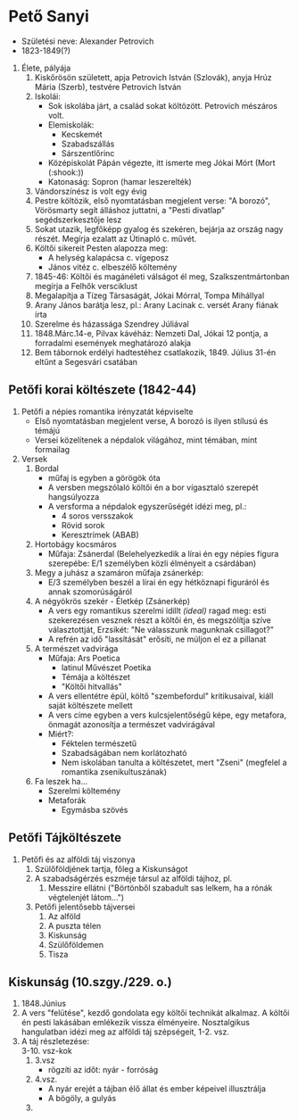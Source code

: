 # Pető Sanyi  
- Születési neve: Alexander Petrovich  
- 1823-1849(?)  
1. Élete, pályája  
   1. Kiskőrösön született, apja Petrovich István (Szlovák), anyja Hrúz Mária (Szerb), testvére Petrovich István  
   2. Iskolái:  
      - Sok iskolába járt, a család sokat költözött. Petrovich mészáros volt.  
      - Elemiskolák:  
        - Kecskemét  
        - Szabadszállás  
        - Sárszentlőrinc  
      - Középiskolát Pápán végezte, itt ismerte meg Jókai Mórt (Mort (:shook:))  
      - Katonaság: Sopron (hamar leszerelték)  
   3. Vándorszínész is volt egy évig  
   4. Pestre költözik, első nyomtatásban megjelent verse: "A borozó", Vörösmarty segít álláshoz juttatni, a "Pesti divatlap" segédszerkesztője lesz  
   5. Sokat utazik, legfőképp gyalog és szekéren, bejárja az ország nagy részét. Megírja ezalatt az Útinapló c. művét.  
   6. Költői sikereit Pesten alapozza meg:  
      - A helység kalapácsa c. vígeposz  
      - János vitéz c. elbeszélő költemény  
   7. 1845-46: Költői és magánéleti válságot él meg, Szalkszentmártonban megírja a Felhők versciklust  
   8. Megalapítja a Tízeg Társaságát, Jókai Mórral, Tompa Mihállyal  
   9. Arany János barátja lesz, pl.: Arany Lacinak c. versét Arany fiának írta  
   10. Szerelme és házassága Szendrey Júliával  
   11. 1848.Márc.14-e, Pilvax kávéház: Nemzeti Dal, Jókai 12 pontja, a forradalmi események meghatározó alakja  
   12. Bem tábornok erdélyi hadtestéhez csatlakozik, 1849. Július 31-én eltűnt a Segesvári csatában  
## Petőfi korai költészete (1842-44)  
1. Petőfi a népies romantika irényzatát képviselte  
   - Első nyomtatásban megjelent verse, A borozó is ilyen stílusú és témájú  
   - Versei közelítenek a népdalok világához, mint témában, mint formailag  
2. Versek  
   1. Bordal  
      - műfaj is egyben a görögök óta  
      - A versben megszólaló költői én a bor vígasztaló szerepét hangsúlyozza  
      - A versforma a népdalok egyszerűségét idézi meg, pl.:  
        - 4 soros versszakok  
        - Rövid sorok  
        - Keresztrímek (ABAB)  
   2. Hortobágy kocsmáros  
      - Műfaja: Zsánerdal (Belehelyezkedik a lírai én egy népies figura szerepébe: E/1 személyben közli élményeit a csárdában)  
   3. Megy a juhász a szamáron műfaja zsánerkép:  
      - E/3 személyben beszél a lírai én egy hétköznapi figuráról és annak szomorúságáról  
   4. A négyökrös szekér - Életkép (Zsánerkép)  
      - A vers egy romantikus szerelmi idillt *(ideal)* ragad meg: esti szekerezésen vesznek részt a költői én, és megszólítja szíve választottját, Erzsikét: "Ne válasszunk magunknak csillagot?"  
      - A refrén az idő "lassítását" erősíti, ne múljon el ez a pillanat  
   5. A természet vadvirága  
      - Műfaja: Ars Poetica  
        - latinul Művészet Poetika  
        - Témája a költészet  
        - "Költői hitvallás"  
      - A vers ellentétre épül, költő "szembefordul" kritikusaival, kiáll saját költészete mellett  
      - A vers címe egyben a vers kulcsjelentőségű képe, egy metafora, önmagát azonosítja a természet vadvirágával  
      - Miért?:  
        - Féktelen természetű  
        - Szabadságában nem korlátozható  
        - Nem iskolában tanulta a költészetet, mert "Zseni" (megfelel a romantika zsenikultuszának)  
   6. Fa leszek ha...  
      - Szerelmi költemény  
      - Metaforák  
        - Egymásba szövés  
## Petőfi Tájköltészete  
1. Petőfi és az alföldi táj viszonya  
   1. Szülőföldjének tartja, főleg a Kiskunságot  
   2. A szabadságérzés eszméje társul az alföldi tájhoz, pl.  
      1. Messzire ellátni ("Börtönből szabadult sas lelkem, ha a rónák végtelenjét látom...")  
   3. Petőfi jelentősebb tájversei  
      1. Az alföld  
      2. A puszta télen  
      3. Kiskunság  
      4. Szülőföldemen  
      5. Tisza  
## Kiskunság (10.szgy./229. o.)  
1. 1848.Június  
2. A vers "felütése", kezdő gondolata egy költői technikát alkalmaz. A költői én pesti lakásában emlékezik vissza élményeire. Nosztalgikus hangulatban idézi meg az alföldi táj szépségeit, 1-2. vsz.  
3. A táj részletezése:  
   3-10. vsz-kok  
   1. 3.vsz  
      - rögzíti az időt: nyár - forróság  
   2. 4.vsz.  
      - A nyár erejét a tájban élő állat és ember képeivel illusztrálja  
      - A bögöly, a gulyás  
   3.  
